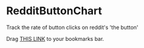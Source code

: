 # RedditButtonChart
Track the rate of button clicks on reddit's 'the button'

Drag <a href="javascript:(function()%7Bfunction%20callback()%7B(function(%24)%7Bvar%20jQuery%3D%24%3B%24.getScript(%22https%3A%2F%2Fraw.githubusercontent.com%2Fnnnick%2FChart.js%2Fmaster%2FChart.min.js%22%2C%20function()%7Bvar%20getParticipants%20%3D%20function()%20%7Bvar%20p%20%3D%20document.getElementsByClassName(%22thebutton-participants%22)%5B0%5D%3Bif%20(!p)%20return%200%3Breturn%20parseInt(p.innerHTML.replace(%22%2C%22%2C%20%22%22)%2C%2010)%3B%7D%3Bvar%20chart%20%3D%20%24(%22%3Ccanvas%20width%3D300%20height%3D200%20id%3DbuttonChart%20style%3D'background-color%3Awhite%3B'%3E%3C%2Fcanvas%3E%22)%3Bconsole.log(chart)%3B%24(%22.side%22).prepend(chart)%3Bvar%20data%20%3D%20%7Blabels%3A%20%5B%5D%2Cdatasets%3A%20%5B%7Blabel%3A%20%22Participants%22%2CfillColor%3A%20%22rgba(220%2C220%2C220%2C0.2)%22%2CstrokeColor%3A%20%22rgba(220%2C220%2C220%2C1)%22%2CpointColor%3A%20%22rgba(220%2C220%2C220%2C1)%22%2CpointStrokeColor%3A%20%22%23fff%22%2CpointHighlightFill%3A%20%22%23fff%22%2CpointHighlightStroke%3A%20%22rgba(220%2C220%2C220%2C1)%22%2Cdata%3A%20%5B%5D%7D%5D%7D%3Bvar%20ctx%20%3D%20document.getElementById(%22buttonChart%22).getContext(%222d%22)%3Bvar%20myNewChart%20%3D%20new%20Chart(ctx).Line(data%2C%20%7Banimation%3A%20false%2CbezierCurve%20%3A%20false%7D)%3Bvar%20last%20%3D%20getParticipants()%3BsetInterval(function()%20%7Bvar%20part%20%3D%20getParticipants()%3BmyNewChart.addData(%5Bpart-last%5D%2C%20%22%22)%3Blast%20%3D%20part%3BmyNewChart.update()%3B%7D%2C%205000)%3B%7D)%7D)(jQuery.noConflict(true))%7Dvar%20s%3Ddocument.createElement(%22script%22)%3Bs.src%3D%22https%3A%2F%2Fajax.googleapis.com%2Fajax%2Flibs%2Fjquery%2F1.7.1%2Fjquery.min.js%22%3Bif(s.addEventListener)%7Bs.addEventListener(%22load%22%2Ccallback%2Cfalse)%7Delse%20if(s.readyState)%7Bs.onreadystatechange%3Dcallback%7Ddocument.body.appendChild(s)%3B%7D)()">THIS LINK</a> to your bookmarks bar.
